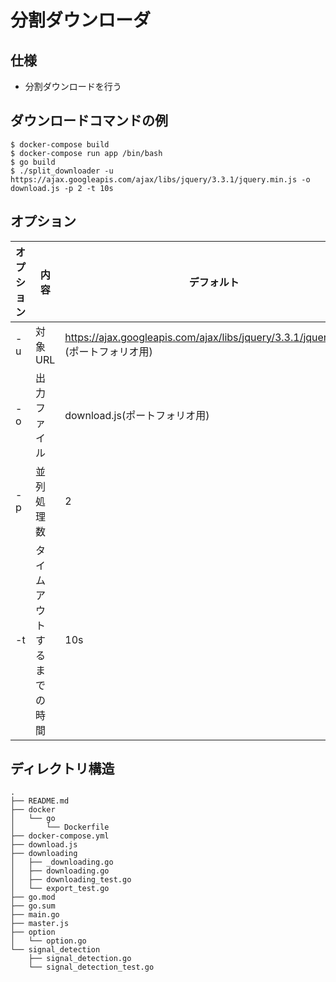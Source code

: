 # 分割ダウンローダ

## 仕様
- 分割ダウンロードを行う

## ダウンロードコマンドの例

```shell
$ docker-compose build
$ docker-compose run app /bin/bash
$ go build
$ ./split_downloader -u https://ajax.googleapis.com/ajax/libs/jquery/3.3.1/jquery.min.js -o download.js -p 2 -t 10s
```

## オプション

| オプション | 内容 | デフォルト |
| - | - | - |
| -u | 対象URL | https://ajax.googleapis.com/ajax/libs/jquery/3.3.1/jquery.min.js (ポートフォリオ用) |
| -o | 出力ファイル | download.js(ポートフォリオ用) |
| -p | 並列処理数 | 2 |
| -t | タイムアウトするまでの時間 | 10s |



 ## ディレクトリ構造

```
.
├── README.md
├── docker
│   └── go
│       └── Dockerfile
├── docker-compose.yml
├── download.js
├── downloading
│   ├── _downloading.go
│   ├── downloading.go
│   ├── downloading_test.go
│   └── export_test.go
├── go.mod
├── go.sum
├── main.go
├── master.js
├── option
│   └── option.go
└── signal_detection
    ├── signal_detection.go
    └── signal_detection_test.go
```